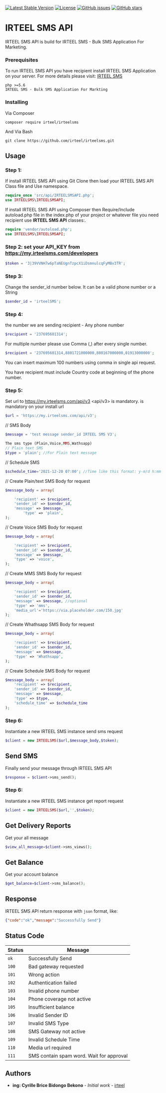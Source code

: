 
[![Latest Stable Version](https://poser.pugx.org/irteel/irteelsms/v/stable)](https://packagist.org/packages/irteel/irteelsms?format=flat-square)
[![License](https://poser.pugx.org/irteel/irteelsms/license)](https://packagist.org/packages/irteel/irteelsms?format=flat-square)
[![GitHub issues](https://img.shields.io/github/issues/irteel/irteelsms.svg?style=flat-square)](https://github.com/irteel/irteelsms/issues)
[![GitHub stars](https://img.shields.io/github/stars/irteel/irteelsms?style=flat-square)](https://github.com/irteel/irteelsms/stargazers)

# IRTEEL SMS API

IRTEEL SMS API is build for IRTEEL SMS - Bulk SMS Application For Marketing.


### Prerequisites

To run IRTEEL SMS API you have recipient install IRTEEL SMS Application on your server. 
For more details please visit: [IRTEEL SMS](https://my.irteelsms.com/developers/docs)
```
php >=5.6
IRTEEL SMS - Bulk SMS Application For Markting
```

### Installing
Via Composer
```
composer require irteel/irteelsms 
```

And Via Bash

```
git clone https://github.com/irteel/irteelsms.git
```

## Usage


 ### Step 1:
If install IRTEEL SMS API using Git Clone then load your IRTEEL SMS API Class file and Use namespace. 
```php
require_once 'src/api/IRTEELSMSAPI.php';
use IRTEELSMS\IRTEELSMSAPI;
```
If install IRTEEL SMS API using Composer then Require/Include autoload.php file in the index.php of your project or whatever file you need recipient use **IRTEEL SMS API** classes:. 
```php
require 'vendor/autoload.php';
use IRTEELSMS\IRTEELSMSAPI;
```
### Step 2: set your API_KEY from https://my.irteelsms.com/developers

```php
$token = '3|39VVNH7w6pTaNEUgnTzpcX1iDsmnulcqFyMBv3TR';
```
### Step 3:
Change the sender_id number below. It can be a valid phone number or a String
```php
$sender_id = 'irteelSMS';
```

### Step 4:
the number we are sending recipient - Any phone number
```php
$recipient = '237695601314';
```
For multiple number please use Comma (,) after every single number.
```php
$recipient = '237695601314,8801721000000,880167000000,01913000000';
```
You can insert maximum 100 numbers using comma in single api request.

You have recipient must include Country code at beginning of the phone number.  

### Step 5:
Set url to https://my.irteelsms.com/api/v3
<api/v3> is mandatory. is mandatory on your install url

```php
$url = 'https://my.irteelsms.com/api/v3';
```
// SMS Body
```php
$message = 'test message sender_id IRTEEL SMS V3';
```

```php
The sms type (Plain,Voice,MMS,Wathsapp)
// Plain text SMS
$type = 'plain'; //For Plain text message
```

// Schedule SMS
```php
$schedule_time='2021-12-20 07:00'; //Time like this format: y-m/d h:mm

```
// Create Plain/text SMS Body for request
```php
$message_body = array(

    'recipient' => $recipient,
    'sender_id' => $sender_id,
    'message' => $message,
	    'type' => 'plain',
);
```

// Create Voice SMS Body for request
```php
$message_body = array(

    'recipient' => $recipient,
    'sender_id' => $sender_id,
    'message' => $message,
    'type' => 'voice',
);
```
// Create MMS SMS Body for request
```php
$message_body = array(

    'recipient' => $recipient,
    'sender_id' => $sender_id,
    'message' => $message, //optional
    'type' => 'mms',
    'media_url'='https://via.placeholder.com/150.jpg'
);
```
// Create Whathsapp SMS Body for request
```php
$message_body = array(

    'recipient' => $recipient,
    'sender_id' => $sender_id,
    'message' => $message,
    'type' => 'Whathsapp',
);
```
// Create Schedule SMS Body for request
```php
$message_body = array(
    'recipient' => $recipient,
    'sender_id' => $sender_id,
    'message' => $message,
	'type' => $type,
    'schedule_time' => $schedule_time
);
```

### Step 6: 
Instantiate a new IRTEEL SMS instance send sms request 
```php
$client = new IRTEELSMS($url,$message_body,$token);
```

## Send SMS
Finally send your message through IRTEEL SMS API
```php
$response = $client->sms_send();
```

### Step 6: 
Instantiate a new IRTEEL SMS instance get report request 
```php
$client = new IRTEELSMS($url,'',$token);
```

## Get Delivery Reports
Get your all message
```php
$view_all_message=$client->sms_views();
```

## Get Balance
Get your account balance
```php
$get_balance=$client->sms_balance();
```
## Response
IRTEEL SMS API return response with `json` format, like:

```json
{"code":"ok","message":"Successfully Send"}
```

## Status Code

| Status | Message |
| --- | --- |
| `ok` | Successfully Send |
| `100` | Bad gateway requested |
| `101` | Wrong action |
| `102` | Authentication failed |
| `103` | Invalid phone number |
| `104` | Phone coverage not active |
| `105` | Insufficient balance |
| `106` | Invalid Sender ID |
| `107` | Invalid SMS Type |
| `108` | SMS Gateway not active |
| `109` | Invalid Schedule Time |
| `110` | Media url required |
| `111` | SMS contain spam word. Wait for approval |

## Authors

* **ing: Cyrille Brice Bidongo Bekono** - *Initial work* - [irteel](https://github.com/irteel/irteelsms)
